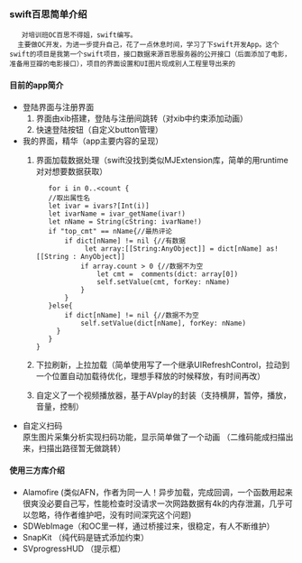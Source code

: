### swift百思简单介绍
       对培训班OC百思不得姐，swift编写。
      主要做OC开发，为进一步提升自己，花了一点休息时间，学习了下swift开发App。这个swift的项目是我第一个swift项目，接口数据来源百思服务器的公开接口（后面添加了电影，准备用豆瓣的电影接口），项目的界面设置和UI图片现成别人工程里导出来的

#### 目前的app简介
* 登陆界面与注册界面
  1. 界面由xib搭建，登陆与注册间跳转（对xib中约束添加动画）
  2. 快速登陆按钮（自定义button管理）
* 我的界面，精华（app主要内容的呈现）
  1. 界面加载数据处理（swift没找到类似MJExtension库，简单的用runtime对对想要数据获取）
  		
  		    for i in 0..<count {
            //取出属性名
            let ivar = ivars?[Int(i)]
            let ivarName = ivar_getName(ivar!)
            let nName = String(cString: ivarName!)
            if "top_cmt" == nName{//最热评论
                if dict[nName] != nil {//有数据
                     let array:[[String:AnyObject]] = dict[nName] as! [[String : AnyObject]]
                    if array.count > 0 {//数据不为空
                        let cmt =  comments(dict: array[0])
                        self.setValue(cmt, forKey: nName)
                    }
                }
            }else{
                if dict[nName] != nil {//数据不为空
                    self.setValue(dict[nName], forKey: nName)
              }
            }
         }
  2. 下拉刷新，上拉加载（简单使用写了一个继承UIRefreshControl，拉动到一个位置自动加载待优化，理想手释放的时候释放，有时间再改）
  3. 自定义了一个视频播放器，基于AVplay的封装（支持横屏，暂停，播放，音量，控制）       
* 自定义扫码<br />
  	原生图片采集分析实现扫码功能，显示简单做了一个动画 （二维码能成扫描出来，扫描出路径暂无做跳转）
  
#### 使用三方库介绍
* Alamofire (类似AFN，作者为同一人！异步加载，完成回调，一个函数用起来很爽没必要自己写，性能检查时没请求一次网路数据有4k的内存泄漏，几乎可以忽略，待作者维护吧，没有时间深究这个问题)
* SDWebImage（和OC里一样，通过桥接过来，很稳定，有人不断维护）
* SnapKit （纯代码是链式添加约束）
* SVprogressHUD （提示框）    	     
